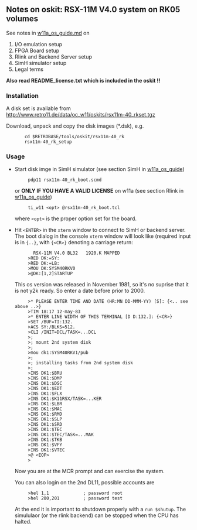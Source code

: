 ## Notes on oskit: RSX-11M V4.0 system on RK05 volumes

See notes in [w11a_os_guide.md](../../../doc/w11a_os_guide.md) on
  1. I/O emulation setup
  2. FPGA Board setup
  3. Rlink and Backend Server setup
  4. SimH simulator setup
  5. Legal terms

**Also read README_license.txt which is included in the oskit !!**

### Installation
A disk set is available from
http://www.retro11.de/data/oc_w11/oskits/rsx11m-40_rkset.tgz

Download, unpack and copy the disk images (*.dsk), e.g.
```
       cd $RETROBASE/tools/oskit/rsx11m-40_rk
       rsx11m-40_rk_setup
```

### Usage

- Start disk imge in SimH simulator (see section SimH in
  [w11a_os_guide](../../../doc/w11a_os_guide.md#user-content-simh))
  ```
       pdp11 rsx11m-40_rk_boot.scmd
  ```

  or **ONLY IF YOU HAVE A VALID LICENSE** on w11a (see section Rlink in
  [w11a_os_guide](../../../doc/w11a_os_guide.md#user-content-rlink))
  ```
       ti_w11 <opt> @rsx11m-40_rk_boot.tcl
  ```

  where `<opt>` is the proper option set for the board.

- Hit `<ENTER>` in the `xterm` window to connect to SimH or backend server.
  The boot dialog in the console `xterm` window will look like
  (required input is in `{..}`, with `{<CR>}` denoting a carriage return:
  ```
         RSX-11M V4.0 BL32   1920.K MAPPED
       >RED DK:=SY:
       >RED DK:=LB:
       >MOU DK:SYSM40RKV0
       >@DK:[1,2]STARTUP
  ```

  This os version was released in November 1981, so it's no suprise
  that it is not y2k ready. So enter a date before prior to 2000.
  ```
       >* PLEASE ENTER TIME AND DATE (HR:MN DD-MMM-YY) [S]: {<.. see above ..>}
       >TIM 18:17 12-may-83
       >* ENTER LINE WIDTH OF THIS TERMINAL [D D:132.]: {<CR>}
       >SET /BUF=TI:132.
       >ACS SY:/BLKS=512.
       >CLI /INIT=DCL/TASK=...DCL
       >;
       >; mount 2nd system disk
       >;
       >mou dk1:SYSM40RKV1/pub
       >;
       >; installing tasks from 2nd system disk
       >;
       >INS DK1:$BRU
       >INS DK1:$DMP
       >INS DK1:$DSC
       >INS DK1:$EDT
       >INS DK1:$FLX
       >INS DK1:$K11RSX/TASK=...KER
       >INS DK1:$LBR
       >INS DK1:$MAC
       >INS DK1:$RMD
       >INS DK1:$SLP
       >INS DK1:$SRD
       >INS DK1:$TEC
       >INS DK1:$TEC/TASK=...MAK
       >INS DK1:$TKB
       >INS DK1:$VFY
       >INS DK1:$VTEC
       >@ <EOF>
       >
  ```

  Now you are at the MCR prompt and can exercise the system.

  You can also login on the 2nd DL11, possible accounts are
  ```
       >hel 1,1             ; password root
       >hel 200,201         ; password test
  ```

  At the end it is important to shutdown properly with a `run $shutup`.
  The simululaor (or the rlink backend) can be stopped when the
  CPU has halted.
